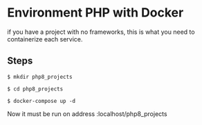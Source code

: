 # Environment PHP with Docker

if you have a project with no frameworks, this is what you need to containerize each service.

## Steps

```
$ mkdir php8_projects

$ cd php8_projects

$ docker-compose up -d
```

Now it must be run on address :localhost/php8_projects
